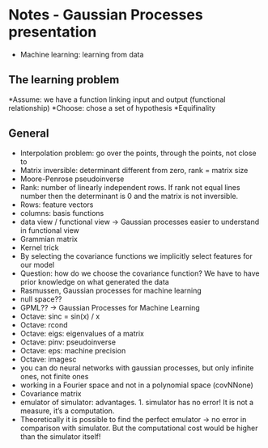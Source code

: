 # Notes - Gaussian Processes presentation

* Machine learning: learning from data

## The learning problem
*Assume: we have a function linking input and output (functional relationship)
*Choose: chose a set of hypothesis
*Equifinality

## General
* Interpolation problem: go over the points, through the points, not close to
* Matrix inversible: determinant different from zero, rank = matrix size
* Moore-Penrose pseudoinverse
* Rank: number of linearly independent rows. If rank not equal lines number then the determinant is 0 and the matrix is not inversible.
* Rows: feature vectors
* columns: basis functions
* data view / functional view → Gaussian processes easier to understand in functional view
* Grammian matrix
* Kernel trick
* By selecting the covariance functions we implicitly select features for our model
* Question: how do we choose the covariance function? We have to have prior knowledge on what generated the data
* Rasmussen, Gaussian processes for machine learning
* null space??
* GPML?? → Gaussian Processes for Machine Learning
* Octave: sinc = sin(x) / x
* Octave: rcond
* Octave: eigs: eigenvalues of a matrix
* Octave: pinv: pseudoinverse
* Octave: eps: machine precision
* Octave: imagesc
* you can do neural networks with gaussian processes, but only infinite ones, not finite ones
* working in a Fourier space and not in a polynomial space (covNNone)
* Covariance matrix
* emulator of simulator: advantages. 1. simulator has no error! It is not a measure, it’s a computation. 
* Theoretically it is possible to find the perfect emulator → no error in comparison with simulator. But the computational cost would be higher than the simulator itself!


